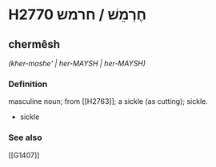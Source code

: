 # H2770 חֶרְמֵשׁ / חרמש

## chermêsh

_(kher-mashe' | her-MAYSH | her-MAYSH)_

### Definition

masculine noun; from [[H2763]]; a sickle (as cutting); sickle.

- sickle
### See also

[[G1407]]

